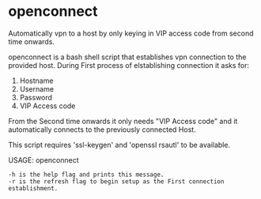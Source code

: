 # openconnect
Automatically vpn to a host by only keying in VIP access code from second time onwards.

openconnect is a bash shell script that establishes vpn connection to the provided host.
During First process of elstablishing connection it asks for:
1) Hostname
2) Username
3) Password
4) VIP Access code

From the Second time onwards it only needs "VIP Access code" and it automatically connects to the previously connected Host.

This script requires 'ssl-keygen' and 'openssl rsautl' to be available.

USAGE: openconnect 

    -h is the help flag and prints this message.
    -r is the refresh flag to begin setup as the First connection establishment.
